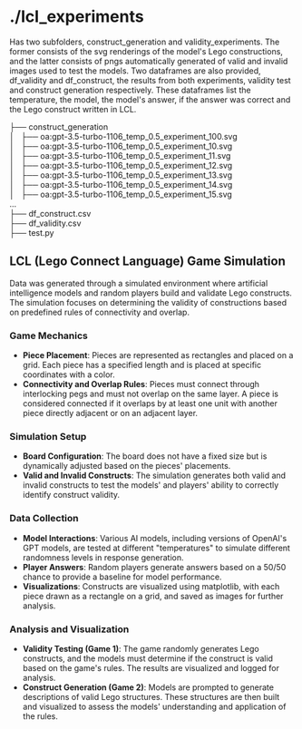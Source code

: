 # ./lcl_experiments
Has two subfolders, construct_generation and validity_experiments. The former consists of the svg renderings of the model's Lego constructions, and the latter consists of pngs automatically generated of valid and invalid images used to test the models. Two dataframes are also provided, df_validity and df_construct, the results from both experiments, validity test and construct generation respectively. These dataframes list the temperature, the model, the model's answer, if the answer was correct and the Lego construct written in LCL.

├── construct_generation<br />
│   ├── oa:gpt-3.5-turbo-1106_temp_0.5_experiment_100.svg<br />
│   ├── oa:gpt-3.5-turbo-1106_temp_0.5_experiment_10.svg<br />
│   ├── oa:gpt-3.5-turbo-1106_temp_0.5_experiment_11.svg<br />
│   ├── oa:gpt-3.5-turbo-1106_temp_0.5_experiment_12.svg<br />
│   ├── oa:gpt-3.5-turbo-1106_temp_0.5_experiment_13.svg<br />
│   ├── oa:gpt-3.5-turbo-1106_temp_0.5_experiment_14.svg<br />
│   ├── oa:gpt-3.5-turbo-1106_temp_0.5_experiment_15.svg<br />
...<br />
├── df_construct.csv<br />
├── df_validity.csv<br />
├── test.py<br />

## LCL (Lego Connect Language) Game Simulation

Data was generated through a simulated environment where artificial intelligence models and random players build and validate Lego constructs. The simulation focuses on determining the validity of constructions based on predefined rules of connectivity and overlap.

### Game Mechanics
- **Piece Placement**: Pieces are represented as rectangles and placed on a grid. Each piece has a specified length and is placed at specific coordinates with a color.
- **Connectivity and Overlap Rules**: Pieces must connect through interlocking pegs and must not overlap on the same layer. A piece is considered connected if it overlaps by at least one unit with another piece directly adjacent or on an adjacent layer.

### Simulation Setup
- **Board Configuration**: The board does not have a fixed size but is dynamically adjusted based on the pieces' placements.
- **Valid and Invalid Constructs**: The simulation generates both valid and invalid constructs to test the models' and players' ability to correctly identify construct validity.

### Data Collection
- **Model Interactions**: Various AI models, including versions of OpenAI's GPT models, are tested at different "temperatures" to simulate different randomness levels in response generation.
- **Player Answers**: Random players generate answers based on a 50/50 chance to provide a baseline for model performance.
- **Visualizations**: Constructs are visualized using matplotlib, with each piece drawn as a rectangle on a grid, and saved as images for further analysis.

### Analysis and Visualization
- **Validity Testing (Game 1)**: The game randomly generates Lego constructs, and the models must determine if the construct is valid based on the game's rules. The results are visualized and logged for analysis.
- **Construct Generation (Game 2)**: Models are prompted to generate descriptions of valid Lego structures. These structures are then built and visualized to assess the models' understanding and application of the rules.